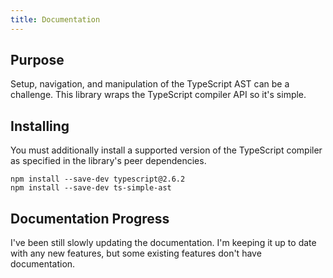```yaml
---
title: Documentation
---
```


## Purpose

Setup, navigation, and manipulation of the TypeScript AST can be a challenge. This library wraps the TypeScript compiler API so it's simple.

## Installing

You must additionally install a supported version of the TypeScript compiler as specified in the library's peer dependencies.

```
npm install --save-dev typescript@2.6.2
npm install --save-dev ts-simple-ast
```

## Documentation Progress

I've been still slowly updating the documentation. I'm keeping it up to date with any new features, but some existing features don't have documentation.
